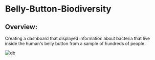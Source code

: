 # Belly-Button-Biodiversity

## Overview: 

Creating a dashboard that displayed information about bacteria that live inside the human's belly button from a sample of hundreds of people.

![db](https://user-images.githubusercontent.com/105950742/185809203-8c078187-9523-4622-a238-7805e8cb0c0a.png)

